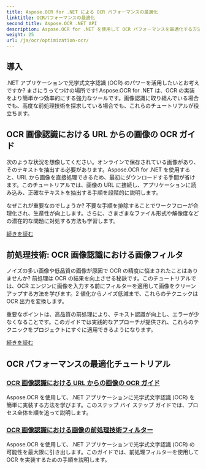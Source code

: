 ```yaml
---
title: Aspose.OCR for .NET による OCR パフォーマンスの最適化
linktitle: OCRパフォーマンスの最適化
second_title: Aspose.OCR .NET API
description: Aspose.OCR for .NET を使用して OCR パフォーマンスを最適化する方法を学びます。詳細なチュートリアルでは、画像認識、前処理フィルター、実用的な実装手順について説明します。
weight: 25
url: /ja/ocr/optimization-ocr/
---
```

## 導入

.NET アプリケーションで光学式文字認識 (OCR) のパワーを活用したいとお考えですか? まさにうってつけの場所です! Aspose.OCR for .NET は、OCR の実装をより簡単かつ効率的にする強力なツールです。画像認識に取り組んでいる場合でも、高度な前処理技術を探求している場合でも、これらのチュートリアルが役立ちます。

## OCR 画像認識における URL からの画像の OCR ガイド

次のような状況を想像してください。オンラインで保存されている画像があり、そのテキストを抽出する必要があります。Aspose.OCR for .NET を使用すると、URL から画像を直接処理できるため、最初にダウンロードする手間が省けます。このチュートリアルでは、画像の URL に接続し、アプリケーションに読み込み、正確なテキストを抽出する手順を段階的に説明します。

なぜこれが重要なのでしょうか? 不要な手順を排除することでワークフローが合理化され、生産性が向上します。さらに、さまざまなファイル形式や解像度などの潜在的な問題に対処する方法も学習します。

[続きを読む](./guide-to-ocr-on-image-from-url/)

## 前処理技術: OCR 画像認識における画像フィルタ

ノイズの多い画像や低品質の画像が原因で OCR の精度に悩まされたことはありませんか? 前処理は OCR の結果を向上させる秘訣です。このチュートリアルでは、OCR エンジンに画像を入力する前にフィルターを適用して画像をクリーンアップする方法を学びます。2 値化からノイズ低減まで、これらのテクニックは OCR 出力を変換します。

重要なポイントは、高品質の前処理により、テキスト認識が向上し、エラーが少なくなることです。このガイドでは実践的なアプローチが提供され、これらのテクニックをプロジェクトにすぐに適用できるようになります。

[続きを読む](./preprocessing-techniques-filters-for-image/)

## OCR パフォーマンスの最適化チュートリアル
### [OCR 画像認識における URL からの画像の OCR ガイド](./guide-to-ocr-on-image-from-url/)
Aspose.OCR を使用して、.NET アプリケーションに光学式文字認識 (OCR) を簡単に実装する方法を学びます。このステップ バイ ステップ ガイドでは、プロセス全体を順を追って説明します。
### [OCR 画像認識における画像の前処理技術フィルター](./preprocessing-techniques-filters-for-image/)
Aspose.OCR を使用して、.NET アプリケーションで光学式文字認識 (OCR) の可能性を最大限に引き出します。このガイドでは、前処理フィルターを使用して OCR を実装するための手順を説明します。